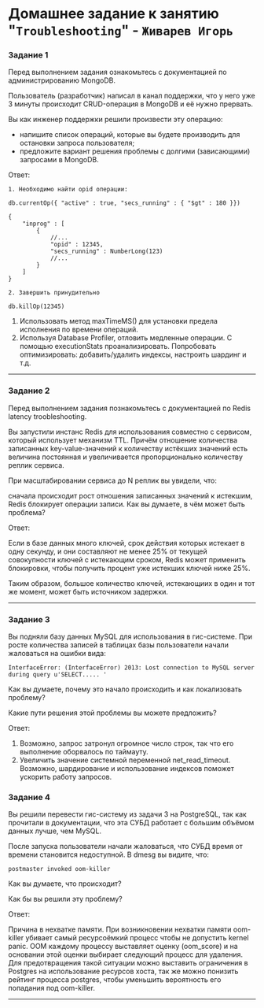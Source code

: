 # Домашнее задание к занятию "`Troubleshooting`" - `Живарев Игорь`


### Задание 1

Перед выполнением задания ознакомьтесь с документацией по администрированию MongoDB.

Пользователь (разработчик) написал в канал поддержки, что у него уже 3 минуты происходит CRUD-операция в MongoDB и её нужно прервать.

Вы как инженер поддержки решили произвести эту операцию:

- напишите список операций, которые вы будете производить для остановки запроса пользователя;
- предложите вариант решения проблемы с долгими (зависающими) запросами в MongoDB.


Ответ:

```
1. Необходимо найти opid операции:

db.currentOp({ "active" : true, "secs_running" : { "$gt" : 180 }})

{
    "inprog" : [
        {
            //...
            "opid" : 12345,
            "secs_running" : NumberLong(123)
            //...
        }
    ]
}

2. Завершить принудительно

db.killOp(12345)
```

1. Использовать метод maxTimeMS() для установки предела исполнения по времени операций.
2. Используя Database Profiler, отловить медленные операции. С помощью executionStats проанализировать. Попробовать
оптимизировать: добавить/удалить индексы, настроить шардинг и т.д.

---

### Задание 2

Перед выполнением задания познакомьтесь с документацией по Redis latency troobleshooting.

Вы запустили инстанс Redis для использования совместно с сервисом, который использует механизм TTL. Причём отношение количества записанных key-value-значений к количеству истёкших значений есть величина постоянная и увеличивается пропорционально количеству реплик сервиса.

При масштабировании сервиса до N реплик вы увидели, что:

сначала происходит рост отношения записанных значений к истекшим,
Redis блокирует операции записи.
Как вы думаете, в чём может быть проблема?


Ответ:

Если в базе данных много ключей, срок действия которых истекает в одну секунду, и они составляют не менее 25% от текущей совокупности ключей с истекающим сроком, Redis может применить блокировки, чтобы получить процент уже истекших ключей ниже 25%.

Таким образом, большое количество ключей, истекающиих в один и тот же момент, может быть источником задержки.

---

### Задание 3

Вы подняли базу данных MySQL для использования в гис-системе. При росте количества записей в таблицах базы пользователи начали жаловаться на ошибки вида:

```
InterfaceError: (InterfaceError) 2013: Lost connection to MySQL server during query u'SELECT..... '
```

Как вы думаете, почему это начало происходить и как локализовать проблему?

Какие пути решения этой проблемы вы можете предложить?


Ответ:

1. Возможно, запрос затронул огромное число строк, так что его выполнение оборвалось по таймауту.
2. Увеличить значение системной переменной net_read_timeout.
Возможно, шардирование и использование индексов поможет ускорить работу запросов.

### Задание 4

Вы решили перевести гис-систему из задачи 3 на PostgreSQL, так как прочитали в документации, что эта СУБД работает с большим объёмом данных лучше, чем MySQL.

После запуска пользователи начали жаловаться, что СУБД время от времени становится недоступной. В dmesg вы видите, что:

`postmaster invoked oom-killer`

Как вы думаете, что происходит?

Как бы вы решили эту проблему?


Ответ:

Причина в нехватке памяти. При возникновении нехватки памяти oom-killer убивает самый ресурсоёмкий процесс чтобы не допустить kernel panic. ООМ каждому процессу выставляет оценку (oom_score) и на основании этой оценки выбирает следующий процесс для удаления.
Для предотвращения такой ситуации можно выставить ограничения в Postgres на использование ресурсов хоста, так же можно понизить рейтинг процесса postgres, чтобы уменьшить вероятность его попадания под oom-killer.


---
